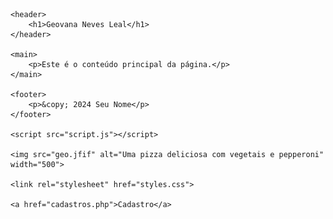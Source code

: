 <!DOCTYPE html>
<html lang="pt-BR">
<head>
    <meta charset="UTF-8">
    <meta name="viewport" content="width=device-width, initial-scale=1.0">
    <title>Sua Página</title>
    <link rel="stylesheet" href="styles.css">
</head>
<body>

    <header>
        <h1>Geovana Neves Leal</h1>
    </header>

    <main>
        <p>Este é o conteúdo principal da página.</p>
    </main>

    <footer>
        <p>&copy; 2024 Seu Nome</p>
    </footer>
    
    <script src="script.js"></script>

    <img src="geo.jfif" alt="Uma pizza deliciosa com vegetais e pepperoni" width="500">

    <link rel="stylesheet" href="styles.css">

    <a href="cadastros.php">Cadastro</a>


</body>
</html>
